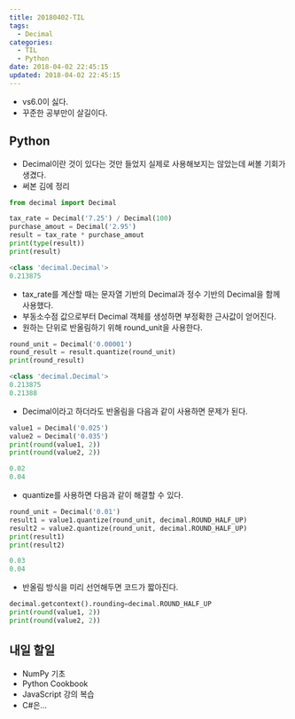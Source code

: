 ```yaml
---
title: 20180402-TIL
tags:
  - Decimal
categories:
  - TIL
  - Python
date: 2018-04-02 22:45:15
updated: 2018-04-02 22:45:15
---
```


* vs6.0이 싫다.
* 꾸준한 공부만이 살길이다.

## Python

* Decimal이란 것이 있다는 것만 들었지 실제로 사용해보지는 않았는데 써볼 기회가 생겼다.
* 써본 김에 정리

```py
from decimal import Decimal

tax_rate = Decimal('7.25') / Decimal(100)
purchase_amout = Decimal('2.95')
result = tax_rate * purchase_amout
print(type(result))
print(result)
```

```py
<class 'decimal.Decimal'>
0.213875
```

* tax_rate를 계산할 때는 문자열 기반의 Decimal과 정수 기반의 Decimal을 함께 사용했다.
* 부동소수점 값으로부터 Decimal 객체를 생성하면 부정확한 근사값이 얻어진다.
* 원하는 단위로 반올림하기 위해 round_unit을 사용한다.

```py
round_unit = Decimal('0.00001')
round_result = result.quantize(round_unit)
print(round_result)
```

```py
<class 'decimal.Decimal'>
0.213875
0.21388
```

* Decimal이라고 하더라도 반올림을 다음과 같이 사용하면 문제가 된다.

```py
value1 = Decimal('0.025')
value2 = Decimal('0.035')
print(round(value1, 2))
print(round(value2, 2))
```

```py
0.02
0.04
```

* quantize를 사용하면 다음과 같이 해결할 수 있다.

```py
round_unit = Decimal('0.01')
result1 = value1.quantize(round_unit, decimal.ROUND_HALF_UP)
result2 = value2.quantize(round_unit, decimal.ROUND_HALF_UP)
print(result1)
print(result2)
```

```py
0.03
0.04
```

* 반올림 방식을 미리 선언해두면 코드가 짧아진다.

```py
decimal.getcontext().rounding=decimal.ROUND_HALF_UP
print(round(value1, 2))
print(round(value2, 2))
```

## 내일 할일
* NumPy 기초
* Python Cookbook
* JavaScript 강의 복습
* C#은...
